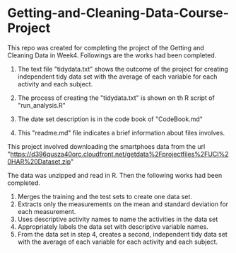 # Getting-and-Cleaning-Data-Course-Project
This repo was created for completing the project of the Getting and Cleaning Data in Week4. Followings are the works had been completed.
  
  1. The text file "tidydata.txt" shows the outcome of the project for creating independent tidy data set with the average of each variable for each activity and each subject.
  
  2. The process of creating the "tidydata.txt" is shown on th R script of "run_analysis.R"
  
  3. The date set description is in the code book of "CodeBook.md"
  
  4. This "readme.md" file indicates a brief information about files involves.
  
This project involved downloading the smartphoes data from the url "https://d396qusza40orc.cloudfront.net/getdata%2Fprojectfiles%2FUCI%20HAR%20Dataset.zip"

The data was unzipped and read in R.  Then the following works had been completed.
  1. Merges the training and the test sets to create one data set.
  2. Extracts only the measurements on the mean and standard deviation for each measurement. 
  3. Uses descriptive activity names to name the activities in the data set
  4. Appropriately labels the data set with descriptive variable names. 
  5. From the data set in step 4, creates a second, independent tidy data set with the average of each variable for each activity and each subject.

